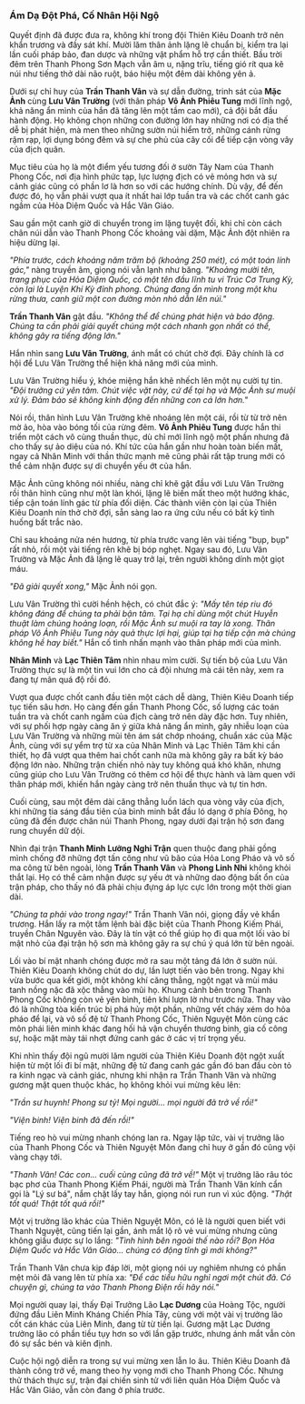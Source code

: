 ### Ám Dạ Đột Phá, Cố Nhân Hội Ngộ

Quyết định đã được đưa ra, không khí trong đội Thiên Kiêu Doanh trở nên khẩn trương và đầy sát khí. Mười lăm thân ảnh lặng lẽ chuẩn bị, kiểm tra lại lần cuối pháp bảo, đan dược và những vật phẩm hỗ trợ cần thiết. Bầu trời đêm trên Thanh Phong Sơn Mạch vẫn âm u, nặng trĩu, tiếng gió rít qua kẽ núi như tiếng thở dài não ruột, báo hiệu một đêm dài không yên ả.

Dưới sự chỉ huy của **Trần Thanh Vân** và sự dẫn đường, trinh sát của **Mặc Ảnh** cùng **Lưu Vân Trường** (với thân pháp **Vô Ảnh Phiêu Tung** mới lĩnh ngộ, khả năng ẩn mình của hắn đã tăng lên một tầm cao mới), cả đội bắt đầu hành động. Họ không chọn những con đường lớn hay những nơi có địa thế dễ bị phát hiện, mà men theo những sườn núi hiểm trở, những cánh rừng rậm rạp, lợi dụng bóng đêm và sự che phủ của cây cối để tiếp cận vòng vây của địch quân.

Mục tiêu của họ là một điểm yếu tương đối ở sườn Tây Nam của Thanh Phong Cốc, nơi địa hình phức tạp, lực lượng địch có vẻ mỏng hơn và sự cảnh giác cũng có phần lơ là hơn so với các hướng chính. Dù vậy, để đến được đó, họ vẫn phải vượt qua ít nhất hai lớp tuần tra và các chốt canh gác ngầm của Hỏa Diệm Quốc và Hắc Vân Giáo.

Sau gần một canh giờ di chuyển trong im lặng tuyệt đối, khi chỉ còn cách chân núi dẫn vào Thanh Phong Cốc khoảng vài dặm, Mặc Ảnh đột nhiên ra hiệu dừng lại.

_"Phía trước, cách khoảng năm trăm bộ (khoảng 250 mét), có một toán lính gác,"_ nàng truyền âm, giọng nói vẫn lạnh như băng. _"Khoảng mười tên, trang phục của Hỏa Diệm Quốc, có một tên đầu lĩnh tu vi Trúc Cơ Trung Kỳ, còn lại là Luyện Khí Kỳ đỉnh phong. Chúng đang ẩn mình trong một khu rừng thưa, canh giữ một con đường mòn nhỏ dẫn lên núi."_

**Trần Thanh Vân** gật đầu. _"Không thể để chúng phát hiện và báo động. Chúng ta cần phải giải quyết chúng một cách nhanh gọn nhất có thể, không gây ra tiếng động lớn."_

Hắn nhìn sang **Lưu Vân Trường**, ánh mắt có chút chờ đợi. Đây chính là cơ hội để Lưu Vân Trường thể hiện khả năng mới của mình.

Lưu Vân Trường hiểu ý, khóe miệng hắn khẽ nhếch lên một nụ cười tự tin. _"Đội trưởng cứ yên tâm. Chút việc vặt này, cứ để tại hạ và Mặc Ảnh sư muội xử lý. Đảm bảo sẽ không kinh động đến những con cá lớn hơn."_

Nói rồi, thân hình Lưu Vân Trường khẽ nhoáng lên một cái, rồi từ từ trở nên mờ ảo, hòa vào bóng tối của rừng đêm. **Vô Ảnh Phiêu Tung** được hắn thi triển một cách vô cùng thuần thục, dù chỉ mới lĩnh ngộ một phần nhưng đã cho thấy sự ảo diệu của nó. Khí tức của hắn gần như hoàn toàn biến mất, ngay cả Nhân Minh với thần thức mạnh mẽ cũng phải rất tập trung mới có thể cảm nhận được sự di chuyển yếu ớt của hắn.

Mặc Ảnh cũng không nói nhiều, nàng chỉ khẽ gật đầu với Lưu Vân Trường rồi thân hình cũng như một làn khói, lặng lẽ biến mất theo một hướng khác, tiếp cận toán lính gác từ phía đối diện. Các thành viên còn lại của Thiên Kiêu Doanh nín thở chờ đợi, sẵn sàng lao ra ứng cứu nếu có bất kỳ tình huống bất trắc nào.

Chỉ sau khoảng nửa nén hương, từ phía trước vang lên vài tiếng "bụp, bụp" rất nhỏ, rồi một vài tiếng rên khẽ bị bóp nghẹt. Ngay sau đó, Lưu Vân Trường và Mặc Ảnh đã lặng lẽ quay trở lại, trên người không dính một giọt máu.

_"Đã giải quyết xong,"_ Mặc Ảnh nói gọn.

Lưu Vân Trường thì cười hềnh hệch, có chút đắc ý: _"Mấy tên tép riu đó không đáng để chúng ta phải bận tâm. Tại hạ chỉ dùng một chút Huyễn thuật làm chúng hoảng loạn, rồi Mặc Ảnh sư muội ra tay là xong. Thân pháp Vô Ảnh Phiêu Tung này quả thực lợi hại, giúp tại hạ tiếp cận mà chúng không hề hay biết."_ Hắn cố tình nhấn mạnh vào thân pháp mới của mình.

**Nhân Minh** và **Lạc Thiên Tâm** nhìn nhau mỉm cười. Sự tiến bộ của Lưu Vân Trường thực sự là một tin vui lớn cho cả đội nhưng mà cái tên này, xem ra đang tự mãn quá độ rồi đó.

Vượt qua được chốt canh đầu tiên một cách dễ dàng, Thiên Kiêu Doanh tiếp tục tiến sâu hơn. Họ càng đến gần Thanh Phong Cốc, số lượng các toán tuần tra và chốt canh ngầm của địch càng trở nên dày đặc hơn. Tuy nhiên, với sự phối hợp ngày càng ăn ý giữa khả năng ẩn mình, gây nhiễu loạn của Lưu Vân Trường và những mũi tên ám sát chớp nhoáng, chuẩn xác của Mặc Ảnh, cùng với sự yểm trợ từ xa của Nhân Minh và Lạc Thiên Tâm khi cần thiết, họ đã vượt qua thêm hai chốt canh nữa mà không gây ra bất kỳ báo động lớn nào. Những trận chiến nhỏ này tuy không quá khó khăn, nhưng cũng giúp cho Lưu Vân Trường có thêm cơ hội để thực hành và làm quen với thân pháp mới, khiến hắn ngày càng trở nên thuần thục và tự tin hơn.

Cuối cùng, sau một đêm dài căng thẳng luồn lách qua vòng vây của địch, khi những tia sáng đầu tiên của bình minh bắt đầu ló dạng ở phía Đông, họ cũng đã đến được chân núi Thanh Phong, ngay dưới đại trận hộ sơn đang rung chuyển dữ dội.

Nhìn đại trận **Thanh Minh Lưỡng Nghi Trận** quen thuộc đang phải gồng mình chống đỡ những đợt tấn công như vũ bão của Hỏa Long Pháo và vô số ma công từ bên ngoài, lòng **Trần Thanh Vân** và **Phong Linh Nhi** không khỏi thắt lại. Họ có thể cảm nhận được sự yếu ớt và những dao động bất ổn của trận pháp, cho thấy nó đã phải chịu đựng áp lực cực lớn trong một thời gian dài.

_"Chúng ta phải vào trong ngay!"_ Trần Thanh Vân nói, giọng đầy vẻ khẩn trương. Hắn lấy ra một tấm lệnh bài đặc biệt của Thanh Phong Kiếm Phái, truyền Chân Nguyên vào. Đây là tín vật có thể giúp họ đi qua một lối vào bí mật nhỏ của đại trận hộ sơn mà không gây ra sự chú ý quá lớn từ bên ngoài.

Lối vào bí mật nhanh chóng được mở ra sau một tảng đá lớn ở sườn núi. Thiên Kiêu Doanh không chút do dự, lần lượt tiến vào bên trong. Ngay khi vừa bước qua kết giới, một không khí căng thẳng, ngột ngạt và mùi máu tanh nồng nặc đã xộc thẳng vào mũi họ. Khung cảnh bên trong Thanh Phong Cốc không còn vẻ yên bình, tiên khí lượn lờ như trước nữa. Thay vào đó là những tòa kiến trúc bị phá hủy một phần, những vết cháy xém do hỏa pháo để lại, và vô số đệ tử Thanh Phong Cốc, Thiên Nguyệt Môn cùng các môn phái liên minh khác đang hối hả vận chuyển thương binh, gia cố công sự, hoặc mặt mày tái nhợt đứng canh gác ở các vị trí trọng yếu.

Khi nhìn thấy đội ngũ mười lăm người của Thiên Kiêu Doanh đột ngột xuất hiện từ một lối đi bí mật, những đệ tử đang canh gác gần đó ban đầu còn tỏ ra kinh ngạc và cảnh giác, nhưng khi nhận ra Trần Thanh Vân và những gương mặt quen thuộc khác, họ không khỏi vui mừng kêu lên:

_"Trần sư huynh! Phong sư tỷ! Mọi người... mọi người đã trở về rồi!"_

_"Viện binh! Viện binh đã đến rồi!"_

Tiếng reo hò vui mừng nhanh chóng lan ra. Ngay lập tức, vài vị trưởng lão của Thanh Phong Cốc và Thiên Nguyệt Môn đang chỉ huy ở gần đó cũng vội vàng chạy tới.

_"Thanh Vân! Các con... cuối cùng cũng đã trở về!"_ Một vị trưởng lão râu tóc bạc phơ của Thanh Phong Kiếm Phái, người mà Trần Thanh Vân kính cẩn gọi là "Lý sư bá", nắm chặt lấy tay hắn, giọng nói run run vì xúc động. _"Thật tốt quá! Thật tốt quá rồi!"_

Một vị trưởng lão khác của Thiên Nguyệt Môn, có lẽ là người quen biết với Thanh Nguyệt, cũng tiến lại gần, ánh mắt lộ rõ vẻ vui mừng nhưng cũng không giấu được sự lo lắng: _"Tình hình bên ngoài thế nào rồi? Bọn Hỏa Diệm Quốc và Hắc Vân Giáo... chúng có động tĩnh gì mới không?"_

Trần Thanh Vân chưa kịp đáp lời, một giọng nói uy nghiêm nhưng có phần mệt mỏi đã vang lên từ phía xa: _"Để các tiểu hữu nghỉ ngơi một chút đã. Có chuyện gì, chúng ta vào Thanh Phong Điện rồi hãy nói."_

Mọi người quay lại, thấy Đại Trưởng Lão **Lạc Dương** của Hoàng Tộc, người đứng đầu Liên Minh Kháng Chiến Phía Tây, cùng với một vài vị trưởng lão cốt cán khác của Liên Minh, đang từ từ tiến lại. Gương mặt Lạc Dương trưởng lão có phần tiều tụy hơn so với lần gặp trước, nhưng ánh mắt vẫn còn đó sự sắc bén và kiên định.

Cuộc hội ngộ diễn ra trong sự vui mừng xen lẫn lo âu. Thiên Kiêu Doanh đã thành công trở về, mang theo hy vọng mới cho Thanh Phong Cốc. Nhưng thử thách thực sự, trận đại chiến sinh tử với liên quân Hỏa Diệm Quốc và Hắc Vân Giáo, vẫn còn đang ở phía trước.
